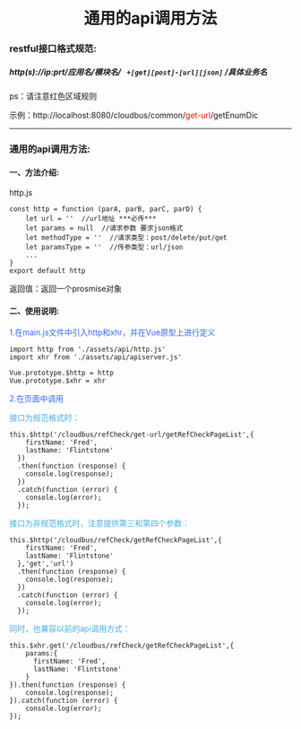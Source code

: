 # <center>通用的api调用方法<center>

### restful接口格式规范:
##### http(s)://ip:prt/应用名/模块名/ ``` +[get][post]-[url][json]``` /具体业务名 
 
ps：请注意红色区域规则

示例：http://localhost:8080/cloudbus/common/<font color=red >get-url</font>/getEnumDic

---
### 通用的api调用方法:
#### 一、方法介绍:

http.js

```
const http = function (parA, parB, parC, parD) {
	let url = ''  //url地址 ***必传***
	let params = null  //请求参数 要求json格式 
	let methodType = ''  //请求类型：post/delete/put/get
	let paramsType = ''  //传参类型：url/json  
	...
}
export default http
```

返回值：返回一个prosmise对象

#### 二、使用说明:

<font color=#3366FF>1.在main.js文件中引入http和xhr，并在Vue原型上进行定义</font>

```
import http from './assets/api/http.js'
import xhr from './assets/api/apiserver.js'

Vue.prototype.$http = http
Vue.prototype.$xhr = xhr

```

<font color=#3366FF>2.在页面中调用</font>

<font color=#46ace8>接口为规范格式时：</font>    
       
```
this.$http('/cloudbus/refCheck/get-url/getRefCheckPageList',{
    firstName: 'Fred',
    lastName: 'Flintstone'
  })
  .then(function (response) {
    console.log(response);
  })
  .catch(function (error) {
    console.log(error);
  });
```
<font color=#46ace8>接口为非规范格式时，注意提供第三和第四个参数：</font>

```
this.$http('/cloudbus/refCheck/getRefCheckPageList',{
    firstName: 'Fred',
    lastName: 'Flintstone'
  },'get','url')
  .then(function (response) {
    console.log(response);
  })
  .catch(function (error) {
    console.log(error);
  });
```



<font color=#46ace8>同时，也兼容以前的api调用方式：</font>
	

```
this.$xhr.get('/cloudbus/refCheck/getRefCheckPageList',{
    params:{
      firstName: 'Fred',
      lastName: 'Flintstone'
    }
}).then(function (response) {
    console.log(response);
}).catch(function (error) {
    console.log(error);
});

```

